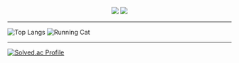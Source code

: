 <p align="center">
  <a href="https://www.instagram.com/sejun_noah08/" style="color: inherit;text-decoration: none;">
    <img src="https://img.shields.io/badge/Instagram-E4405F?style=for-the-badge&logo=Instagram&logoColor=white"/>
  </a>
  <a href="https://velog.io/@yuuki08noah/posts/" style="color: inherit;text-decoration: none;">
    <img src="https://img.shields.io/badge/velog-20C997?style=for-the-badge&logo=velog&logoColor=white"/>
  </a><hr></p>
      <p align="center">

  ![Top Langs](https://github-readme-stats.vercel.app/api/top-langs/?username=yuuki08noah&layout=compact&hide=jupyter%20notebook,html,css&langs_count=20)  ![Running Cat](https://media.tenor.com/XSns7DzGv38AAAAi/cat-running.gif)<hr>
  </p>

    
  [![Solved.ac Profile](http://mazassumnida.wtf/api/generate_badge?boj=yuuki08noah)](https://solved.ac/yuuki08noah)
<br>
